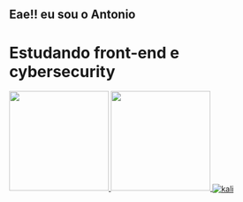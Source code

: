 ## Eae!! eu sou o Antonio
<h1>Estudando front-end e cybersecurity</h1>
<div>
  <a href="https://github.com/AntonioNetoCode">
    <img height="180em" src="https://github-readme-stats.vercel.app/api?username=AntonioNetoCode&show_icons=true&theme=dark&include_all_commits=true&count_private=true"/>
    <img height="180em" src="https://github-readme-stats.vercel.app/api/top-langs/?username=AntonioNetoCode&layout=compact&langs_count=16&theme=dark"/>
    <img align="center" alt="kali" src="https://www.kali.org/blog/kali-linux-2020-4-release/images/boot-kali.gif">
</div>


